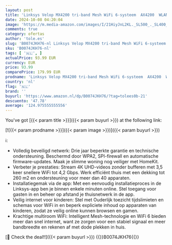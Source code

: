 ```yaml
---
layout: post
title: 'Linksys Velop MX4200 tri-band Mesh WiFi 6-systeem  AX4200  WLAN-router  repeater  extender tot 260 m2 dekking en 3 5 keer zo snel voor meer dan 40 apparaten - 1-pack  wit'
date: 2024-10-08 04:20:04
image: 'https://m.media-amazon.com/images/I/21HiyJnL2KL._SL500_._SL400_.jpg'
comments: true
category: ofertas
author: 'tole.es'
slug: 'B0074JKH76-nl Linksys Velop MX4200 tri-band Mesh WiFi 6-systeem AX4200...'
sku: 'B0074JKH76-nl'
tags: [ '🇳🇱', ]
actualPrice: 93.99 EUR
currency: EUR
price: 93.99
comparePrice: 179.99 EUR
prodname: 'Linksys Velop MX4200 tri-band Mesh WiFi 6-systeem  AX4200  WLAN-router  repeater  extender tot 260 m2 dekking en 3 5 keer zo snel voor meer dan 40 apparaten - 1-pack  wit'
country: 'nl'
flag: '🇳🇱'
brand: ''
buyurl: 'https://www.amazon.nl/dp/B0074JKH76/?tag=tolees0b-21'
descuento: '47.78'
average: '124.975555555556'
---
```


You've got [{{< param title >}}]({{< param buyurl >}}) at the following link:

[![{{< param prodname >}}]({{< param image >}})]({{< param buyurl >}})

ℹ️:

- Volledig beveiligd netwerk: Drie jaar beperkte garantie en technische ondersteuning. Beschermd door WPA2, SPI-firewall en automatische firmware-updates. Maak je slimme woning nog veiliger met HomeKit.
- Verbeter je prestaties: Stream 4K UHD-videos zonder bufferen met 3,5 keer snellere WiFi tot 4,2 Gbps. Werk efficiënt thuis met een dekking tot 260 m2 en ondersteuning voor meer dan 40 apparaten.
- Installatiegemak via de app: Met een eenvoudig installatieproces in de Linksys-app ben je binnen enkele minuten online. Stel toegang voor gasten in en beheer op afstand je thuisnetwerk in de app.
- Veilig internet voor kinderen: Stel met Ouderlijk toezicht tijdslimieten en schemas voor WiFi in en beperk expliciete inhoud op apparaten van kinderen, zodat ze veilig online kunnen browsen en gamen.
- Krachtige multiroom WiFi: Intelligent Mesh-technologie en WiFi 6 bieden meer dan snel internet, want ze zorgen voor een stabiel signaal en meer bandbreedte en rekenen af met dode plekken in huis.

[🛒 Check the deal!!]({{< param buyurl >}})
{{<world>}}B0074JKH76{{</world>}}
